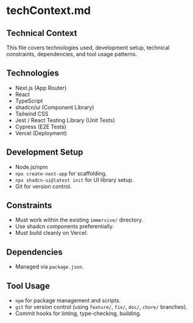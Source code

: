# techContext.md

## Technical Context
This file covers technologies used, development setup, technical constraints, dependencies, and tool usage patterns.

## Technologies
- Next.js (App Router)
- React
- TypeScript
- shadcn/ui (Component Library)
- Tailwind CSS
- Jest / React Testing Library (Unit Tests)
- Cypress (E2E Tests)
- Vercel (Deployment)

## Development Setup
- Node.js/npm
- `npx create-next-app` for scaffolding.
- `npx shadcn-ui@latest init` for UI library setup.
- Git for version control.

## Constraints
- Must work within the existing `immersive/` directory.
- Use shadcn components preferentially.
- Must build cleanly on Vercel.

## Dependencies
- Managed via `package.json`.

## Tool Usage
- `npm` for package management and scripts.
- `git` for version control (using `feature/`, `fix/`, `doc/`, `chore/` branches).
- Commit hooks for linting, type-checking, building. 